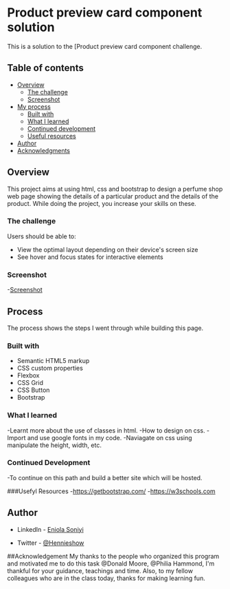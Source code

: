 # Product preview card component solution

This is a solution to the [Product preview card component challenge.

## Table of contents

- [Overview](#overview)
  - [The challenge](#the-challenge)
  - [Screenshot](#screenshot)
- [My process](#my-process)
  - [Built with](#built-with)
  - [What I learned](#what-i-learned)
  - [Continued development](#continued-development)
  - [Useful resources](#useful-resources)
- [Author](#author)
- [Acknowledgments](#acknowledgments)

## Overview

This project aims at using html, css and bootstrap to design a perfume shop web page showing the details of a particular product and the details of the product. While doing the project, you increase your skills on these.

### The challenge

Users should be able to:

- View the optimal layout depending on their device's screen size
- See hover and focus states for interactive elements

### Screenshot

-[Screenshot](#Images\Screenshot.png)

## Process

The process shows the steps I went through while building this page.

### Built with

- Semantic HTML5 markup
- CSS custom properties
- Flexbox
- CSS Grid
- CSS Button
- Bootstrap

### What I learned

-Learnt more about the use of classes in html.
-How to design on css.
-Import and use google fonts in my code.
-Naviagate on css using manipulate the height, width, etc.

### Continued Development
-To continue on this path and build a better site which will be hosted.

###Usefyl Resources
-https://getbootstrap.com/
-https://w3schools.com

## Author

- LinkedIn - [Eniola Soniyi](https://www.linkedin.com/in/eniolasoniyi)

- Twitter - [@Hennieshow](https://www.twitter.com/Hennieshow)

##Acknowledgement
My thanks to the people who organized this program and motivated me to do this task @Donald Moore, @Philia Hammond, I'm thankful for your guidance, teachings and time. Also, to my fellow colleagues who are in the class today, thanks for making learning fun.


